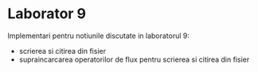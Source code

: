 # Laborator 9
Implementari pentru notiunile discutate in laboratorul 9:
- scrierea si citirea din fisier
- supraincarcarea operatorilor de flux pentru scrierea si citirea din fisier
